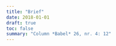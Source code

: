 ```yaml
---
title: "Brief"
date: 2018-01-01
draft: true
toc: false
summary: "Column *Babel* 26, nr. 4: 12"
---
```


